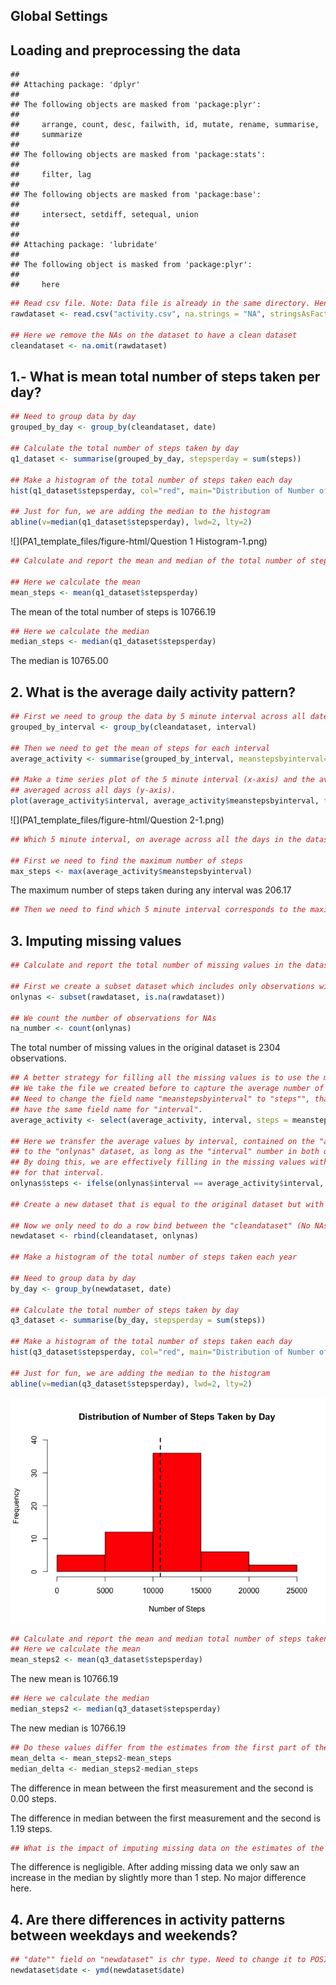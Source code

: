 ## Global Settings



## Loading and preprocessing the data

```
## 
## Attaching package: 'dplyr'
## 
## The following objects are masked from 'package:plyr':
## 
##     arrange, count, desc, failwith, id, mutate, rename, summarise,
##     summarize
## 
## The following objects are masked from 'package:stats':
## 
##     filter, lag
## 
## The following objects are masked from 'package:base':
## 
##     intersect, setdiff, setequal, union
## 
## 
## Attaching package: 'lubridate'
## 
## The following object is masked from 'package:plyr':
## 
##     here
```


```r
## Read csv file. Note: Data file is already in the same directory. Hence, no need to define path.
rawdataset <- read.csv("activity.csv", na.strings = "NA", stringsAsFactors = FALSE)

## Here we remove the NAs on the dataset to have a clean dataset
cleandataset <- na.omit(rawdataset)
```


## 1.- What is mean total number of steps taken per day?

```r
## Need to group data by day
grouped_by_day <- group_by(cleandataset, date)

## Calculate the total number of steps taken by day
q1_dataset <- summarise(grouped_by_day, stepsperday = sum(steps))

## Make a histogram of the total number of steps taken each day
hist(q1_dataset$stepsperday, col="red", main="Distribution of Number of Steps Taken by Day", xlab = "Number of Steps", ylab = "Frequency", ylim = c(0,30))

## Just for fun, we are adding the median to the histogram
abline(v=median(q1_dataset$stepsperday), lwd=2, lty=2)
```

![](PA1_template_files/figure-html/Question 1 Histogram-1.png) 


```r
## Calculate and report the mean and median of the total number of steps taken per day

## Here we calculate the mean
mean_steps <- mean(q1_dataset$stepsperday)
```
The mean of the total number of steps is 10766.19


```r
## Here we calculate the median
median_steps <- median(q1_dataset$stepsperday)
```

The median is 10765.00

## 2. What is the average daily activity pattern?

```r
## First we need to group the data by 5 minute interval across all dates
grouped_by_interval <- group_by(cleandataset, interval)

## Then we need to get the mean of steps for each interval
average_activity <- summarise(grouped_by_interval, meanstepsbyinterval=mean(steps))

## Make a time series plot of the 5 minute interval (x-axis) and the average number of steps taken,
## averaged across all days (y-axis).
plot(average_activity$interval, average_activity$meanstepsbyinterval, type = "l", col="red", xlab = "5 Minute Intervals", ylab = "Average Number of Steps", xlim= c(0, 2500), ylim=c(0,210), main = "Average Daily Activity Pattern")
```

![](PA1_template_files/figure-html/Question 2-1.png) 


```r
## Which 5 minute interval, on average across all the days in the dataset, contains the maximum number of steps?

## First we need to find the maximum number of steps
max_steps <- max(average_activity$meanstepsbyinterval)
```
The maximum number of steps taken during any interval was 206.17


```r
## Then we need to find which 5 minute interval corresponds to the maximum number of steps
```


## 3. Imputing missing values

```r
## Calculate and report the total number of missing values in the dataset

## First we create a subset dataset which includes only observations with NAs values
onlynas <- subset(rawdataset, is.na(rawdataset))

## We count the number of observations for NAs
na_number <- count(onlynas)
```
The total number of missing values in the original dataset is 2304 observations.


```r
## A better strategy for filling all the missing values is to use the mean of the 5 minute interval
## We take the file we created before to capture the average number of steps by interval.
## Need to change the field name "meanstepsbyinterval" to "steps"", that way both datasets will 
## have the same field name for "interval".
average_activity <- select(average_activity, interval, steps = meanstepsbyinterval)

## Here we transfer the average values by interval, contained on the "average_activity" dataset
## to the "onlynas" dataset, as long as the "interval" number in both datasets matches.
## By doing this, we are effectively filling in the missing values with the mean across all dates
## for that interval.
onlynas$steps <- ifelse(onlynas$interval == average_activity$interval, average_activity$steps)

## Create a new dataset that is equal to the original dataset but with the missing data filled.

## Now we only need to do a row bind between the "cleandataset" (No NAs), with this updated dataset
newdataset <- rbind(cleandataset, onlynas)

## Make a histogram of the total number of steps taken each year

## Need to group data by day
by_day <- group_by(newdataset, date)

## Calculate the total number of steps taken by day
q3_dataset <- summarise(by_day, stepsperday = sum(steps))

## Make a histogram of the total number of steps taken each day
hist(q3_dataset$stepsperday, col="red", main="Distribution of Number of Steps Taken by Day", xlab = "Number of Steps", ylab = "Frequency", ylim = c(0,40))

## Just for fun, we are adding the median to the histogram
abline(v=median(q3_dataset$stepsperday), lwd=2, lty=2)
```

![](PA1_template_files/figure-html/unnamed-chunk-3-1.png) 


```r
## Calculate and report the mean and median total number of steps taken per day.
## Here we calculate the mean
mean_steps2 <- mean(q3_dataset$stepsperday)
```
The new mean is 10766.19


```r
## Here we calculate the median
median_steps2 <- median(q3_dataset$stepsperday)
```
The new median is 10766.19


```r
## Do these values differ from the estimates from the first part of the assignment?
mean_delta <- mean_steps2-mean_steps
median_delta <- median_steps2-median_steps
```
The difference in mean between the first measurement and the second is 0.00 steps.

The difference in median between the first measurement and the second is 1.19 steps.


```r
## What is the impact of imputing missing data on the estimates of the total daily number of steps?
```
The difference is negligible. After adding missing data we only saw an increase in the median by slightly more than 1 step. No major difference here.

## 4. Are there differences in activity patterns between weekdays and weekends?

```r
## "date"" field on "newdataset" is chr type. Need to change it to POSIXct type
newdataset$date <- ymd(newdataset$date)
```

